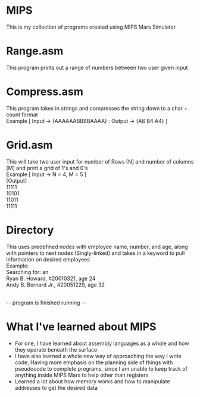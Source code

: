 # MIPS
This is my collection of programs created using MIPS Mars Simulator
# Range.asm
This program prints out a range of numbers between two user given input
# Compress.asm
This program takes in strings and compresses the string down to a char + count format<br/>
Example [ Input -> {AAAAAABBBBAAAA} : Output -> {A6 B4 A4} ]
# Grid.asm
This will take two user input for number of Rows [N] and number of columns [M] and print a grid of 1's and 0's <br/>
Example [ Input -> N = 4, M = 5 ]<br/>
[Output]<br/>
11111<br/>
10101<br/>
11011<br/>
11111<br/>
# Directory 
This uses predefined nodes with employee name, number, and age, along with pointers to next nodes (Singly-linked) and takes in a keyword to pull information on desired employees<br/>
Example:<br/>
Searching for: an<br/>
Ryan B. Howard, #20010321, age 24<br/>
Andy B. Bernard Jr., #20051229, age 32<br/><br/>

-- program is finished running --
# What I've learned about MIPS
- For one, I have learned about assembly languages as a whole and how they operate beneath the surface<br/>
- I have also learned a whole new way of approaching the way I write code; Having more emphasis on the planning side of things with pseudocode to complete programs, since I am unable to keep track of anything inside MIPS Mars to help other than registers
- Learned a lot about how memory works and how to manipulate addresses to get the desired data 
